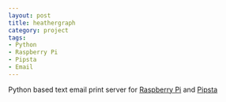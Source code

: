 ```yaml
---
layout: post
title: heathergraph
category: project
tags:
- Python
- Raspberry Pi
- Pipsta
- Email
---
```

Python based text email print server for [Raspberry Pi](https://www.raspberrypi.org/) and [Pipsta](http://www.pipsta.co.uk/)
